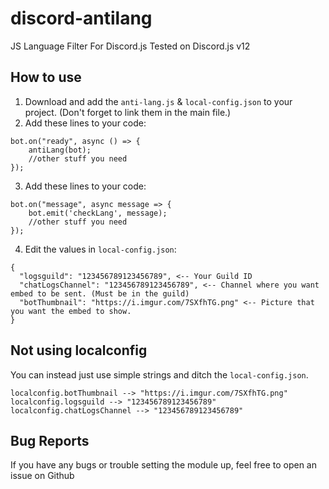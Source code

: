 # discord-antilang
JS Language Filter For Discord.js
Tested on Discord.js v12

## How to use
1. Download and add the `anti-lang.js` & `local-config.json` to your project. (Don't forget to link them in the main file.)
2. Add these lines to your code:
```
bot.on("ready", async () => {
    antiLang(bot);
    //other stuff you need
});
```
3. Add these lines to your code:
```
bot.on("message", async message => {
    bot.emit('checkLang', message);
    //other stuff you need
});
```
4. Edit the values in `local-config.json`:
```
{
  "logsguild": "123456789123456789", <-- Your Guild ID
  "chatLogsChannel": "123456789123456789", <-- Channel where you want embed to be sent. (Must be in the guild)
  "botThumbnail": "https://i.imgur.com/7SXfhTG.png" <-- Picture that you want the embed to show.
}
```
## Not using localconfig
You can instead just use simple strings and ditch the `local-config.json`.
```
localconfig.botThumbnail --> "https://i.imgur.com/7SXfhTG.png"
localconfig.logsguild --> "123456789123456789"
localconfig.chatLogsChannel --> "123456789123456789"
```
## Bug Reports
If you have any bugs or trouble setting the module up, feel free to open an issue on Github
